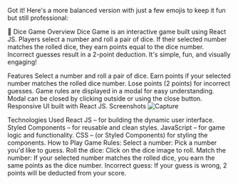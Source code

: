 
Got it! Here's a more balanced version with just a few emojis to keep it fun but still professional:

🎲 Dice Game
Overview
Dice Game is an interactive game built using React JS. Players select a number and roll a pair of dice. If their selected number matches the rolled dice, they earn points equal to the dice number. Incorrect guesses result in a 2-point deduction. It's simple, fun, and visually engaging!

Features
Select a number and roll a pair of dice.
Earn points if your selected number matches the rolled dice number.
Lose points (2 points) for incorrect guesses.
Game rules are displayed in a modal for easy understanding.
Modal can be closed by clicking outside or using the close button.
Responsive UI built with React JS.
Screenshots
![Capture](https://github.com/user-attachments/assets/f4ba1879-c23e-4df3-9be0-bb30d9bc84f9)


Technologies Used
React JS – for building the dynamic user interface.
Styled Components – for reusable and clean styles.
JavaScript – for game logic and functionality.
CSS – (or Styled Components) for styling the components.
How to Play
Game Rules:
Select a number: Pick a number you'd like to guess.
Roll the dice: Click on the dice image to roll.
Match the number: If your selected number matches the rolled dice, you earn the same points as the dice number.
Incorrect guess: If your guess is wrong, 2 points will be deducted from your score.

